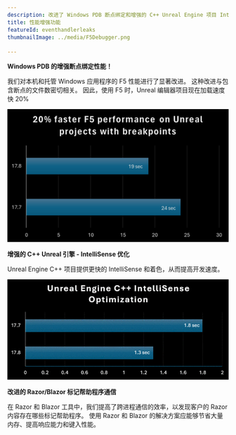 ```yaml
---
description: 改进了 Windows PDB 断点绑定和增强的 C++ Unreal Engine 项目 IntelliSense 性能以及其他增强功能。
title: 性能增强功能
featureId: eventhandlerleaks
thumbnailImage: ../media/F5Debugger.png

---
```



**Windows PDB 的增强断点绑定性能！**

我们对本机和托管 Windows 应用程序的 F5 性能进行了显著改进。 这种改进与包含断点的文件数密切相关。  因此，使用 F5 时，Unreal 编辑器项目现在加载速度快 20%

![改进了中断性绑定性能](../media/F5Debugger.png "改进了中断性绑定性能")


**增强的 C++ Unreal 引擎 - IntelliSense 优化**

Unreal Engine C++ 项目提供更快的 IntelliSense 和着色，从而提高开发速度。 


![改进的 IntelliSense](../media/17.8Intellisense.png "改进的 IntelliSense")



**改进的 Razor/Blazor 标记帮助程序通信**

在 Razor 和 Blazor 工具中，我们提高了跨进程通信的效率，以发现客户的 Razor 内容存在哪些标记帮助程序。   使用 Razor 和 Blazor 的解决方案应能够节省大量内存、提高响应能力和键入性能。
